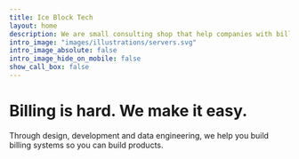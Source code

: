 ```yaml
---
title: Ice Block Tech
layout: home
description: We are small consulting shop that help companies with billing systems. Our focus is on vendor consultation, engineering guidance and data analytics strategies.
intro_image: "images/illustrations/servers.svg"
intro_image_absolute: false
intro_image_hide_on_mobile: false
show_call_box: false
---
```


# Billing is hard. We make it easy.

Through design, development and data engineering, we help you build billing systems so you can build products.
